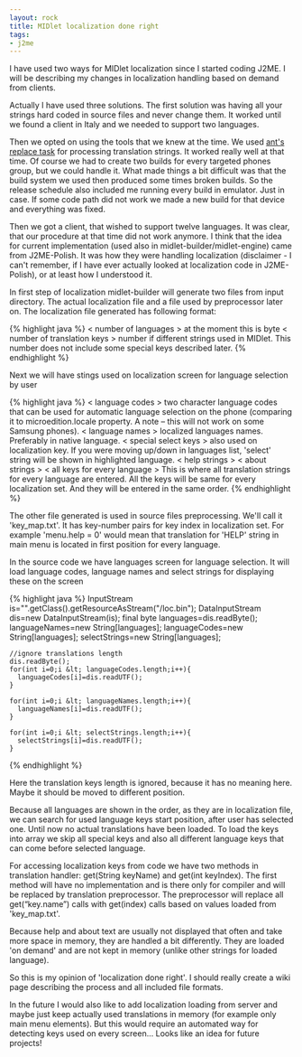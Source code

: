```yaml
---
layout: rock
title: MIDlet localization done right
tags:
- j2me
---
```


I have used two ways for MIDlet localization since I started coding J2ME. I will be describing my 
changes in localization handling based on demand from clients.

Actually I have used three solutions. The first solution was having all your strings hard coded in 
source files and never change them. It worked until we found a client in Italy and we needed to 
support two languages.

Then we opted on using the tools that we knew at the time. We used [ant's replace task][1] for 
processing translation strings. It worked really well at that time. Of course we had to create two 
builds for every targeted phones group, but we could handle it. What made things a bit difficult 
was that the build system we used then produced some times broken builds. So the release schedule 
also included me running every build in emulator. Just in case. If some code path did not work we 
made a new build for that device and everything was fixed.

Then we got a client, that wished to support twelve languages. It was clear, that our procedure at 
that time did not work anymore. I think that the idea for current implementation (used also in 
midlet-builder/midlet-engine) came from J2ME-Polish. It was how they were handling localization 
(disclaimer - I can't remember, if I have ever actually looked at localization code in J2ME-Polish), 
or at least how I understood it.

In first step of localization midlet-builder will generate two files from input directory. The 
actual localization file and a file used by preprocessor later on. The localization file generated 
has following format:

{% highlight java %}
< number of languages > at the moment this is byte
< number of translation keys > number if different strings used
    in MIDlet. This number does not include some special keys
    described later.
{% endhighlight %}

Next we will have stings used on localization screen for language selection by user

{% highlight java %}
< language codes > two character language codes that can be used for
    automatic language selection on the phone (comparing it to
    microedition.locale property. A note – this will not work on
    some Samsung phones).
< language names > localized languages names. Preferably in native language.
< special select keys > also used on localization key. If you
    were moving up/down in languages list, 'select' string will
    be shown in highlighted language.
< help strings >
< about strings >
< all keys for every language > This is where all translation
    strings for every language are entered. All the keys will be
    same for every localization set. And they will be entered in
    the same order.
{% endhighlight %}
    
The other file generated is used in source files preprocessing. We'll call it 'key_map.txt'. It has
key-number pairs for key index in localization set. For example 'menu.help = 0' would mean that 
translation for 'HELP' string in main menu is located in first position for every language.

In the source code we have languages screen for language selection. It will load language codes, 
language names and select strings for displaying these on the screen

{% highlight java %}
    InputStream is="".getClass().getResourceAsStream("/loc.bin");
    DataInputStream dis=new DataInputStream(is);
    final byte languages=dis.readByte();
    languageNames=new String[languages];
    languageCodes=new String[languages];
    selectStrings=new String[languages];

    //ignore translations length
    dis.readByte();
    for(int i=0;i &lt; languageCodes.length;i++){
      languageCodes[i]=dis.readUTF();
    }

    for(int i=0;i &lt; languageNames.length;i++){
      languageNames[i]=dis.readUTF();
    }

    for(int i=0;i &lt; selectStrings.length;i++){
      selectStrings[i]=dis.readUTF();
    }
{% endhighlight %}
    
Here the translation keys length is ignored, because it has no meaning here. Maybe it should be 
moved to different position.

Because all languages are shown in the order, as they are in localization file, we can search for 
used language keys start position, after user has selected one. Until now no actual translations 
have been loaded. To load the keys into array we skip all special keys and also all different 
language keys that can come before selected language.

For accessing localization keys from code we have two methods in translation handler: 
get(String keyName) and get(int keyIndex). The first method will have no implementation and 
is there only for compiler and will be replaced by translation preprocessor. The preprocessor will 
replace all get(“key.name”) calls with get(index) calls based on values loaded from 'key_map.txt'.

Because help and about text are usually not displayed that often and take more space in memory, 
they are handled a bit differently. They are loaded 'on demand' and are not kept in memory (unlike 
other strings for loaded language).

So this is my opinion of 'localization done right'. I should really create a wiki page describing 
the process and all included file formats.

In the future I would also like to add localization loading from server and maybe just keep 
actually used translations in memory (for example only main menu elements). But this would require 
an automated way for detecting keys used on every screen... Looks like an idea for future projects!

[1]: http://ant.apache.org/manual/CoreTasks/replace.html